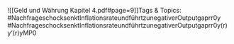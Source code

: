 
![[Geld und Währung Kapitel 4.pdf#page=9]]Tags & Topics:
   #NachfrageschocksenktInflationsrateundführtzunegativerOutputgaprr0y
   #NachfrageschocksenktInflationsrateundführtzunegativerOutputgaprr0y(r)y‘(r)yMP0
